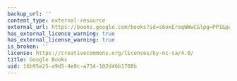 ```yaml
---
backup_url: ''
content_type: external-resource
external_url: https://books.google.com/books?id=s6oxEraqWWwC&lpg=PP1&pg=PA1#v=onepage&q&f=false
has_external_licence_warning: true
has_external_license_warning: true
is_broken: ''
license: https://creativecommons.org/licenses/by-nc-sa/4.0/
title: Google Books
uid: 16b95e25-a9d5-4e0c-a734-102d46b1708b
---
```


